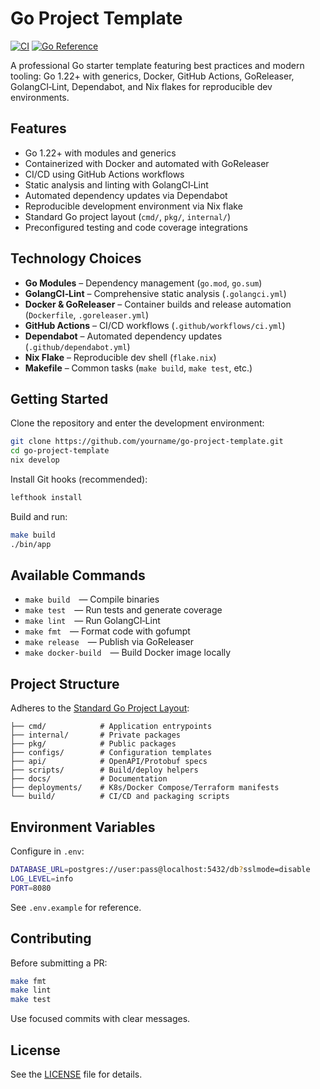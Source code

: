 # Go Project Template
[![CI](https://github.com/yourname/go-project-template/actions/workflows/ci.yml/badge.svg)](https://github.com/yourname/go-project-template/actions/workflows/ci.yml) [![Go Reference](https://pkg.go.dev/badge/github.com/yourname/go-project-template.svg)](https://pkg.go.dev/github.com/yourname/go-project-template)


A professional Go starter template featuring best practices and modern tooling: Go 1.22+ with generics, Docker, GitHub Actions, GoReleaser, GolangCI‑Lint, Dependabot, and Nix flakes for reproducible dev environments.

## Features

- Go 1.22+ with modules and generics
- Containerized with Docker and automated with GoReleaser
- CI/CD using GitHub Actions workflows
- Static analysis and linting with GolangCI‑Lint
- Automated dependency updates via Dependabot
- Reproducible development environment via Nix flake
- Standard Go project layout (`cmd/`, `pkg/`, `internal/`)
- Preconfigured testing and code coverage integrations

## Technology Choices

- **Go Modules** – Dependency management (`go.mod`, `go.sum`)
- **GolangCI‑Lint** – Comprehensive static analysis (`.golangci.yml`)
- **Docker & GoReleaser** – Container builds and release automation (`Dockerfile`, `.goreleaser.yml`)
- **GitHub Actions** – CI/CD workflows (`.github/workflows/ci.yml`)
- **Dependabot** – Automated dependency updates (`.github/dependabot.yml`)
- **Nix Flake** – Reproducible dev shell (`flake.nix`)
- **Makefile** – Common tasks (`make build`, `make test`, etc.)

## Getting Started

Clone the repository and enter the development environment:

```bash
git clone https://github.com/yourname/go-project-template.git
cd go-project-template
nix develop
````

Install Git hooks (recommended):

```bash
lefthook install
```

Build and run:

```bash
make build
./bin/app
```

## Available Commands

* `make build` — Compile binaries
* `make test` — Run tests and generate coverage
* `make lint` — Run GolangCI‑Lint
* `make fmt` — Format code with gofumpt
* `make release` — Publish via GoReleaser
* `make docker-build` — Build Docker image locally

## Project Structure

Adheres to the [Standard Go Project Layout](https://github.com/golang-standards/project-layout):

```
├── cmd/            # Application entrypoints
├── internal/       # Private packages
├── pkg/            # Public packages
├── configs/        # Configuration templates
├── api/            # OpenAPI/Protobuf specs
├── scripts/        # Build/deploy helpers
├── docs/           # Documentation
├── deployments/    # K8s/Docker Compose/Terraform manifests
└── build/          # CI/CD and packaging scripts
```

## Environment Variables

Configure in `.env`:

```bash
DATABASE_URL=postgres://user:pass@localhost:5432/db?sslmode=disable
LOG_LEVEL=info
PORT=8080
```

See `.env.example` for reference.

## Contributing

Before submitting a PR:

```bash
make fmt
make lint
make test
```

Use focused commits with clear messages.

## License

See the [LICENSE](LICENSE) file for details.
